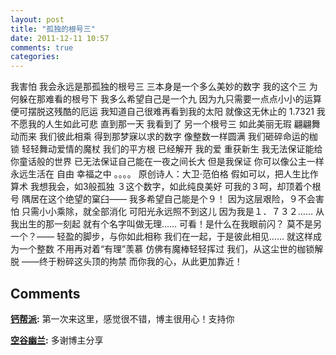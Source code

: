 ```yaml
---
layout: post
title: "孤独的根号三"
date: 2011-12-11 10:57
comments: true
categories: 
---
```


我害怕 我会永远是那孤独的根号三 三本身是一个多么美妙的数字 我的这个三 为何躲在那难看的根号下 我多么希望自己是一个九 因为九只需要一点点小小的运算 便可摆脱这残酷的厄运 我知道自己很难再看到我的太阳 就像这无休止的 1.7321 我不愿我的人生如此可悲 直到那一天 我看到了 另一个根号三 如此美丽无瑕 翩翩舞动而来 我们彼此相乘 得到那梦寐以求的数字 像整数一样圆满 我们砸碎命运的枷锁 轻轻舞动爱情的魔杖 我们的平方根 已经解开 我的爱 重获新生 我无法保证能给你童话般的世界 已无法保证自己能在一夜之间长大 但是我保证 你可以像公主一样永远生活在 自由 幸福之中 。。。。 原创诗人：大卫·范伯格 假如可以，把人生比作算术 我想我会，如3般孤独 ３这个数字，如此纯良美好 可我的３呵，却顶着个根号 隅居在这个绝望的窠臼—— 我多希望自己能是个９！ 因为这层艰险，９不会害怕 只需小小乘除，就全部消化 可阳光永远照不到这儿 因为我是１．７３２…… 从我出生的那一刻起 就有个名字叫做无理…… 可看！是什么在我眼前闪？ 莫不是另一个？—— 轻盈的脚步，与你如此相称 我们在一起，于是彼此相见…… 就这样成为一个整数 不用再对着“有理”羡慕 仿佛有魔棒轻轻挥过 我们，从这尘世的枷锁解脱 ——终于粉碎这头顶的拘禁 而你我的心，从此更加靠近！

## Comments

**[钙帮派](#26 "2011-12-16 19:45:42"):** 第一次来这里，感觉很不错，博主很用心！支持你

**[空谷幽兰](#72 "2012-02-17 21:07:10"):** 多谢博主分享

